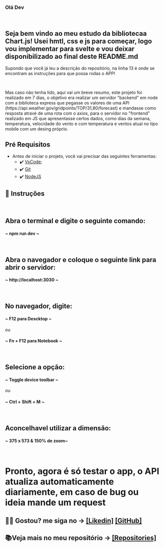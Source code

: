 ### Olá Dev

<br>

## Seja bem vindo ao meu estudo da bibliotecaa Chart.js! Usei hmtl, css e js para começar, logo vou implementar para svelte e vou deixar disponibilizado ao final deste README.md


<p>Supondo que você já leu a descrição do repositório, na linha 13 é onde se encontram as instruções para que possa rodas o APP!</p>
<br>
<p>Mas caso não tenha lido, aqui vai um breve resumo, este projeto foi realizado em 7 dias, o objetivo era realizar um servidor "backend" em node com a biblioteca express que pegasse os valores de uma API (https://api.weather.gov/gridpoints/TOP/31,80/forecast) e mandasse como resposta atravé de uma rota com o axios, para o servidor no "frontend" realizado em JS que apresentasse certos dados, como dias da semana, temperatura, velocidade do vento e com temperatura e ventos atual no tipo mobile com um desing próprio.
<br>

##  Pré Requisitos
 - Antes de iniciar o projeto, você vai precisar das seguintes ferramentas: 
    - ✔️ [VsCode](https://code.visualstudio.com/download);
    - ✔️ [Git](https://git-scm.com/)
    - ✔️ [NodeJS](https://nodejs.org/en/download/)
 
## 📄 Instruções
 <br>
 <h2> Abra o terminal e digite o seguinte comando: </h2> 

 <h4>~ npm run dev ~</h4>
 <br>
 
 
 <h2> Abra o navegador e coloque o seguinte link para abrir o servidor: </h2> 
 
 <h4>~ http://localhost:3030 ~</h4>
 <br> 
 
 <h2> No navegador, digite: </h2> 
 
 <h4>~ F12 para Descktop ~</h4>
            <p>ou</p>
 <h4>~ Fn + F12 para Notebook ~</h4>
 <br>
 
 <h2> Selecione a opção: </h2> 
 
 <h4>~ Toggle device toolbar ~</h4>
             <p>ou</p>
 <h4>~ Ctrl + Shift + M ~</h4>
 <br>
 
 <h2> Aconcelhavel utilizar a dimensão: </h2> 
 
 <h4>~ 375 x 573 & 150% de zoom~</h4>
 <br>
 
 <h1> Pronto, agora é só testar o app, o API atualiza automaticamente diariamente, em caso de bug ou ideia mande um request </h1>
 
 ## 🐱‍👤 Gostou? me siga no -> [[Likedin]](https://www.linkedin.com/in/victorgnascimento/) [[GitHub]](https://github.com/victorgabrielnascimento)
 ## 📚Veja mais no meu repositório -> [[Repositories]](https://github.com/victorgabrielnascimento?tab=repositories)
